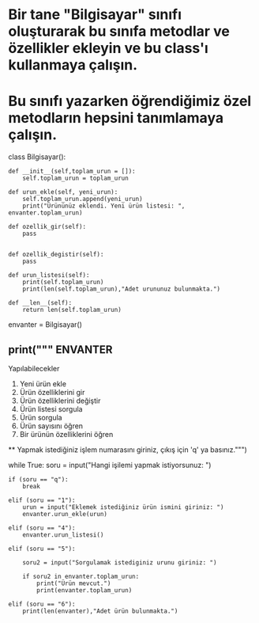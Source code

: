 # Bir tane "Bilgisayar" sınıfı oluşturarak bu sınıfa metodlar ve özellikler ekleyin ve bu class'ı kullanmaya çalışın.

# Bu sınıfı yazarken öğrendiğimiz özel metodların hepsini tanımlamaya çalışın.

class Bilgisayar():

    def __init__(self,toplam_urun = []):
        self.toplam_urun = toplam_urun

    def urun_ekle(self, yeni_urun):
        self.toplam_urun.append(yeni_urun)
        print("Ürününüz eklendi. Yeni ürün listesi: ", envanter.toplam_urun)

    def ozellik_gir(self):
        pass


    def ozellik_degistir(self):
        pass

    def urun_listesi(self):
        print(self.toplam_urun)
        print(len(self.toplam_urun),"Adet urununuz bulunmakta.")

    def __len__(self):
        return len(self.toplam_urun)




envanter = Bilgisayar()



print("""
ENVANTER
--------
Yapılabilecekler
1. Yeni ürün ekle
2. Ürün özelliklerini gir
3. Ürün özelliklerini değiştir
4. Ürün listesi sorgula
5. Ürün sorgula
6. Ürün sayısını öğren
7. Bir ürünün özelliklerini öğren

** Yapmak istediğiniz işlem numarasını giriniz, çıkış için 'q' ya basınız.""")

while True:
    soru = input("Hangi işilemi yapmak istiyorsunuz: ")

    if (soru == "q"):
        break

    elif (soru == "1"):
        urun = input("Eklemek istediğiniz ürün ismini giriniz: ")
        envanter.urun_ekle(urun)

    elif (soru == "4"):
        envanter.urun_listesi()

    elif (soru == "5"):

        soru2 = input("Sorgulamak istediginiz urunu giriniz: ")

        if soru2 in envanter.toplam_urun:
            print("Ürün mevcut.")
            print(envanter.toplam_urun)

    elif (soru == "6"):
        print(len(envanter),"Adet ürün bulunmakta.")



